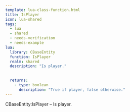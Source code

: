 ```yaml
---
template: lua-class-function.html
title: IsPlayer
icon: lua-shared
tags:
  - lua
  - shared
  - needs-verification
  - needs-example
lua:
  library: CBaseEntity
  function: IsPlayer
  realm: shared
  description: "Is player."
  
  
  returns:
    - type: boolean
      description: "True if player, false otherwise."
---
```


<div class="lua__search__keywords">
CBaseEntity:IsPlayer &#x2013; Is player.
</div>
